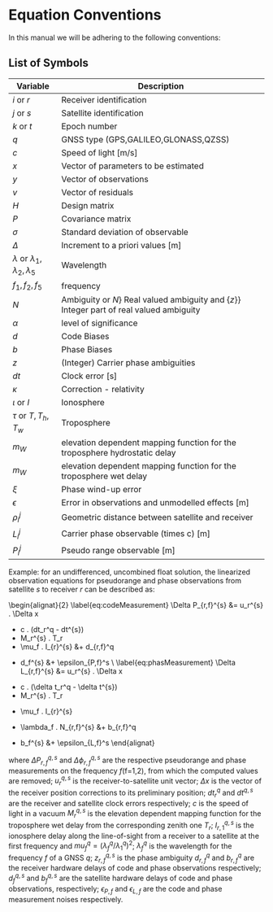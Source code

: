 
# Equation Conventions

In this manual we will be adhering to the following conventions:

## List of Symbols

| Variable		| Description																									|
| -				| -																												|
|$i$ or $r$ | Receiver identification|
|$j$ or $s$ | Satellite identification |
|$k$ or $t$ | Epoch number |
|$q$  | GNSS type (GPS,GALILEO,GLONASS,QZSS)|
|$c$  | Speed of light [m/s]|
|$x$  | Vector of parameters to be estimated|
|$y$  | Vector of observations|
|$v$  | Vector of residuals|
|$H$ |  Design matrix|
|$P$  | Covariance matrix|
|$\sigma$  | Standard deviation of observable|
|$\Delta$ |  Increment to a priori values [m]|
|$\lambda$ or $\lambda_1,\lambda_2,\lambda_5$ | Wavelength |
|$f_1,f_2,f_5$ |  frequency|
|$N$  | Ambiguity or $N$} Real valued ambiguity and {$z$}} Integer part of real valued ambiguity|
|$\alpha$  | level of significance|
|$d$  | Code Biases|
|$b$  | Phase Biases|
|$z$ |  (Integer) Carrier phase ambiguities|
|$dt$ |  Clock error [s]|
|$\kappa$  | Correction - relativity|
|$\iota$ or $I$ |  Ionosphere |
|$\tau$ or $T,T_h,T_w$  | Troposphere |
|$m_W$ |  elevation dependent mapping function for the troposphere hydrostatic delay|
|$m_W$  | elevation dependent mapping function for the troposphere wet delay|
|$\xi$ |  Phase wind-up error|
|$\epsilon$  | Error in observations and unmodelled effects [m]|
|$\rho_i^j$  | Geometric distance between satellite and receiver|
|$L_i^j$  | Carrier phase observable (times c) [m]|
|$P_i^j$ |  Pseudo range observable [m]|
 

Example: for an undifferenced, uncombined float solution, the linearized observation equations for pseudorange and phase observations from satellite $s$ to receiver $r$ can be described as:

\begin{alignat}{2}
\label{eq:codeMeasurement}
\Delta P_{r,f}^{s}
&= u_r^{s} . \Delta x 
+ c . (dt_r^q - dt^{s}) 
+ M_r^{s} . T_r 
+ \mu_f . I_{r}^{s} 
&+ d_{r,f}^q 
- d_f^{s} 
&+ \epsilon_{P,f}^s
\\
\label{eq:phasMeasurement}
\Delta L_{r,f}^{s} 
&= u_r^{s} . \Delta x 
+ c . (\delta t_r^q - \delta t^{s}) 
+ M_r^{s} . T_r 
- \mu_f . I_{r}^{s}
+ \lambda_f . N_{r,f}^{s} 
&+ b_{r,f}^q 
- b_f^{s} 
&+ \epsilon_{L,f}^s 
\end{alignat}

where $\Delta P_{r,f}^{q,s}$ and $\Delta\phi_{r,f}^{q,s}$ are the respective pseudorange and phase measurements on the frequency $f$(f=1,2), from which the computed values are removed;
$u_r^{q,s}$ is the receiver-to-satellite unit vector;
$\Delta x$ is the vector of the receiver position corrections to its preliminary position; 
$dt_r^q$ and $dt^{q,s}$ are the receiver and satellite clock errors respectively;
$c$ is the speed of light in a vacuum
$M_r^{q,s}$ is the elevation dependent mapping function for the troposphere wet delay from the corresponding zenith one $T_r$;
$I_{r,1}^{q,s}$ is the ionosphere delay along the line-of-sight from a receiver to a satellite at the first frequency and $mu_f^q = (\lambda_f^q / \lambda_1^q)^2$;
$\lambda_f^q$ is the wavelength for the frequency $f$ of a GNSS $q$;
$z_{r,f}^{q,s}$ is the phase ambiguity 
$d_{r,f}^q$ and $b_{r,f}^q$ are the receiver hardware delays of code and phase observations respectively;
$d_f^{q,s}$ and $b_f^{q,s}$ are the satellite hardware delays of code and phase observations, respectively;
$\epsilon_{P,f}$ and $\epsilon_{L,f}$ are the code and phase measurement noises respectively. 